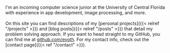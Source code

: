I'm an incoming computer science junior at the University of Central Florida with experience in app development, image processing, and more.
\
\
On this site you can find descriptions of my [personal projects]({{< relref "/projects" >}}) and [blog posts]({{< relref "/posts" >}}) that detail my problem solving approach. If you want to head straight to my GitHub, you can find me at [github.com/evoth](https://github.com/evoth). For my contact info, check out the [contact page]({{< ref "/contact" >}}).